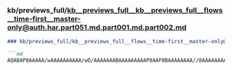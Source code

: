 ### kb/previews_full/kb__previews_full__kb__previews_full__flows__time-first__master-only@auth.har.part051.md.part001.md.part002.md

```md
### kb/previews_full/kb__previews_full__flows__time-first__master-only@auth.har.part051.md.part001.md (part 002)

```md
AQABAP8AAAAA/wAAAAAAAAAA/wD/AAAAAAABAAAAAAAAAP8AAP8BAAAAAAAA//8AAAAAAAAAAQAAAAAAAAAAAP8A/w
```

```

```
